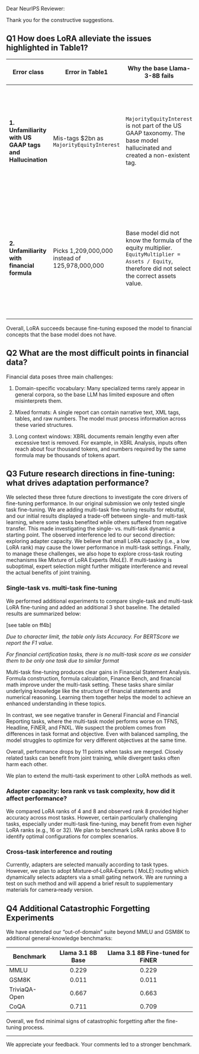 Dear NeurIPS Reviewer:

Thank you for the constructive suggestions.

## Q1 How does LoRA alleviate the issues highlighted in Table1?

| Error class                                              | Error in Table1                                | Why the base Llama-3-8B fails                                                                                                                          | How LoRA fixes it                                                                                                  |
|----------------------------------------------------------|------------------------------------------------|--------------------------------------------------------------------------------------------------------------------------------------------------------|--------------------------------------------------------------------------------------------------------------------|
| **1. Unfamiliarity with US GAAP tags and Hallucination** | Mis-tags \$2bn as `MajorityEquityInterest`     | `MajorityEquityInterest` is not part of the US GAAP taxonomy. The base model hallucinated and created a non-existent tag.                              | After seeing the US GAAP tags during the fine-tuning process, the model knows the valid tag name.                  |
| **2. Unfamiliarity with financial formula**              | Picks 1,209,000,000 instead of 125,978,000,000 | Base model did not know the formula of the equity multiplier. `EquityMultiplier = Assets / Equity`, therefore did not select the correct assets value. | Fine-tuning exposed the LLM with relevant financial concepts and formula, allowing it to select the correct value. |

Overall, LoRA succeeds because fine-tuning exposed the model to financial concepts that the base model does not have.

## Q2 What are the most difficult points in financial data?

Financial data poses three main challenges:

1. Domain-specific vocabulary: Many specialized terms rarely appear in general corpora, so the base LLM has limited
   exposure and often misinterprets them.

2. Mixed formats: A single report can contain narrative text, XML tags, tables, and raw numbers. The model must process
   information across these varied structures.

3. Long context windows: XBRL documents remain lengthy even after excessive text is removed. For example, in XBRL
   Analysis, inputs often reach about four thousand tokens, and numbers required by the same formula may be thousands of
   tokens apart.

## Q3 Future research directions in fine-tuning: what drives adaptation performance?

We selected these three future directions to investigate the core drivers of fine-tuning performance.
In our original submission we only tested single task fine-tuning. We are adding
multi-task fine-tuning results for rebuttal, and our initial results displayed a trade-off between single- and
multi-task learning, where some tasks benefited while others suffered from negative transfer. This made investigating
the single- vs. multi-task dynamic a starting point. The observed interference led to our second
direction: exploring adapter capacity. We believe that small LoRA capacity (i.e., a low LoRA rank) may cause the
lower performance in multi-task settings. Finally, to manage these challenges, we also hope
to explore cross-task routing mechanisms like Mixture of LoRA Experts (MoLE). If multi-tasking is suboptimal,
expert selection might further mitigate interference and reveal the actual benefits of joint training.

### Single-task vs. multi-task fine-tuning

We performed additional experiments to compare single-task and multi-task LoRA fine-tuning and added an additional 3
shot baseline. The detailed results are summarized below:

[see table on ff4b]

*Due to character limit, the table only lists Accuracy. For BERTScore we report the F1 value.*

_For financial certification tasks, there is no multi-task score as we consider them to be only one task due to similar
format_

Multi-task fine-tuning produces clear gains in Financial Statement Analysis. Formula construction, formula
calculation, Finance Bench, and financial math improve under the multi-task setting. These tasks share similar
underlying knowledge like the structure of financial statements and numerical reasoning. Learning them together
helps the model to achieve an enhanced understanding in these topics.

In contrast, we see negative transfer in General Financial and Financial Reporting tasks, where the multi-task model
performs worse on TFNS, Headline, FiNER, and FNXL. We suspect the problem comes from differences in task format and
objective. Even with balanced sampling, the model struggles to optimize for very different objectives at the same time.

Overall, performance drops by 11 points when tasks are merged. Closely related tasks can benefit from joint training,
while
divergent tasks often harm each other.

We plan to extend the multi-task experiment to other LoRA methods as well.

### Adapter capacity: lora rank vs task complexity, how did it affect performance?

We compared LoRA ranks of 4 and 8 and observed rank 8 provided higher accuracy across most tasks. However, certain
particularly challenging tasks, especially under multi-task fine-tuning, may benefit from even higher LoRA ranks (e.g.,
16 or 32). We plan to benchmark LoRA ranks above 8 to identify optimal configurations for complex scenarios.

### Cross‑task interference and routing

Currently, adapters are selected manually according to task types. However, we plan to adopt Mixture‑of‑LoRA‑Experts (
MoLE) routing which dynamically selects adapters via a small gating network. We are running a test on such method and
will append a brief result to supplementary materials for camera‑ready version.

## Q4 Additional Catastrophic Forgetting Experiments

We have extended our “out-of-domain” suite beyond MMLU and GSM8K to additional general-knowledge benchmarks:

| Benchmark     | Llama 3.1 8B Base | Llama 3.1 8B Fine-tuned for FiNER |
|---------------|:-----------------:|:---------------------------------:|
| MMLU          |       0.229       |               0.229               |
| GSM8K         |       0.011       |               0.011               |
| TriviaQA-Open |       0.667       |               0.663               |
| CoQA          |       0.711       |               0.709               |

Overall, we find minimal signs of catastrophic forgetting after the fine-tuning process.

---

We appreciate your feedback. Your comments led to a stronger benchmark.

